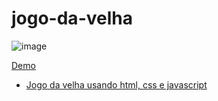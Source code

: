 # jogo-da-velha

![image](https://github.com/Miguell-J/jogo-da-velha/assets/138534658/5b850f4e-1fde-4946-8217-d7986a5888fa)

<a href="https://miguell-j.github.io/jogo-da-velha/">
Demo

- Jogo da velha usando html, css e javascript
